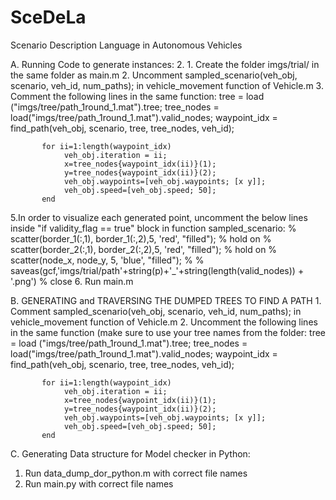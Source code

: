 # SceDeLa
Scenario Description Language in Autonomous Vehicles

A. Running Code to generate instances:
2. 1. Create the folder imgs/trial/ in the same folder as main.m
   2. Uncomment sampled_scenario(veh_obj, scenario, veh_id, num_paths); in vehicle_movement function of Vehicle.m
   3. Comment the following lines in the same function:
           tree = load ("imgs/tree/path_1round_1.mat").tree;
           tree_nodes = load("imgs/tree/path_1round_1.mat").valid_nodes;
           waypoint_idx = find_path(veh_obj, scenario, tree, tree_nodes, veh_id);         

           for ii=1:length(waypoint_idx)
                veh_obj.iteration = ii;
                x=tree_nodes{waypoint_idx(ii)}(1);
                y=tree_nodes{waypoint_idx(ii)}(2);
                veh_obj.waypoints=[veh_obj.waypoints; [x y]];
                veh_obj.speed=[veh_obj.speed; 50];
           end
   
   5.In order to visualize each generated point, uncomment the below lines inside "if validity_flag == true" block in function sampled_scenario:
     % scatter(border_1(:,1), border_1(:,2),5, 'red', "filled");
    % hold on 
     % scatter(border_2(:,1), border_2(:,2),5, 'red', "filled");
     % hold on
     % scatter(node_x, node_y, 5, 'blue', "filled");
     % % saveas(gcf,'imgs/trial/path'+string(p)+'_'+string(length(valid_nodes)) + '.png')
      % close
   6. Run main.m


   B. GENERATING and TRAVERSING THE DUMPED TREES TO FIND A PATH
    1. Comment sampled_scenario(veh_obj, scenario, veh_id, num_paths); in vehicle_movement function of Vehicle.m
   2. Uncomment the following lines in the same function (make sure to use your tree names from the folder:
           tree = load ("imgs/tree/path_1round_1.mat").tree;
           tree_nodes = load("imgs/tree/path_1round_1.mat").valid_nodes;
           waypoint_idx = find_path(veh_obj, scenario, tree, tree_nodes, veh_id);         

           for ii=1:length(waypoint_idx)
                veh_obj.iteration = ii;
                x=tree_nodes{waypoint_idx(ii)}(1);
                y=tree_nodes{waypoint_idx(ii)}(2);
                veh_obj.waypoints=[veh_obj.waypoints; [x y]];
                veh_obj.speed=[veh_obj.speed; 50];
           end

   C. Generating Data structure for Model checker in Python:
   1. Run data_dump_dor_python.m with correct file names
   2. Run main.py with correct file names

